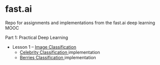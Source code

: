 # fast.ai
Repo for assignments and implementations from the fast.ai deep learning MOOC

Part 1: Practical Deep Learning
* Lesson 1 – <a href = "https://course.fast.ai/videos/?lesson=1"> Image Classification 
   * <a href = https://github.com/anjay1101/fast.ai/blob/master/Celebrity_Classification.ipynb > Celebrity Classification <a> implementation
   * <a href = https://github.com/anjay1101/fast.ai/blob/master/Berries_Classif.ipynb > Berries Classification <a> implementation
  
  
 
